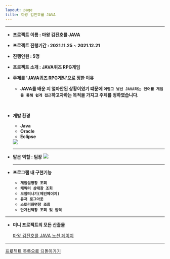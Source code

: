 ```yaml
---
layout: page
title: 마왕 김진호를 JAVA
---
```

***
  
- **프로젝트 이름 : 마왕 김진호를 JAVA**

- **프로젝트 진행기간 : 2021.11.25 ~ 2021.12.21**

- **진행인원 : 5명**

- **프로젝트 소개 : JAVA퀴즈 RPG게임**

- **주제를 'JAVA퀴즈 RPG게임'으로 정한 이유**
  - **JAVA를 배운 지 얼마안된 상황이였기 떄문에 `어렵고 낯선 JAVA라는 언어를 게임을 통해 쉽게 접근`하고자하는 목적을 가지고 주제를 정하였습니다.**
<br/>
 
- **개발 환경** 
  - **Java**
  - **Oracle** 
  - **Eclipse** 
  <img src="../img/miniTools.png">
  
  ***
  
- **맡은 역할 : 팀장**
  <img src="../img/semiWBS.png">
  
 
  ***
  
- **프로그램 내 구현기능**
  - **`게임설명창 조회`**
  - **`캐릭터 상태창 조회`**
  - **`모험떠나기(메인페이지)`**
  - **`유저 로그아웃`**
  - **`스토리화면창 조회`**
  - **`단계선택창 조회 및 입력`**  
  
***

- **미니 프로젝트의 모든 산출물**  

  [마왕 김진호를 JAVA 노션 페이지](https://sudden-milk-758.notion.site/JAVA-e5deb51e3f6740aa8a5d5697ef8b6673)

<!-- 
##### miniproject  
  [Mini Project 코드설명](miniprojectcode.md)   -->
  

***

[프로젝트 목록으로 되돌아가기](https://leesohyeon96.github.io/projects/)
